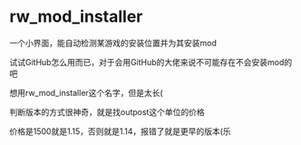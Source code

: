 # rw_mod_installer
一个小界面，能自动检测某游戏的安装位置并为其安装mod

试试GitHub怎么用而已，对于会用GitHub的大佬来说不可能存在不会安装mod的吧

想用rw_mod_installer这个名字，但是太长(

判断版本的方式很神奇，就是找outpost这个单位的价格

价格是1500就是1.15，否则就是1.14，报错了就是更早的版本(乐
